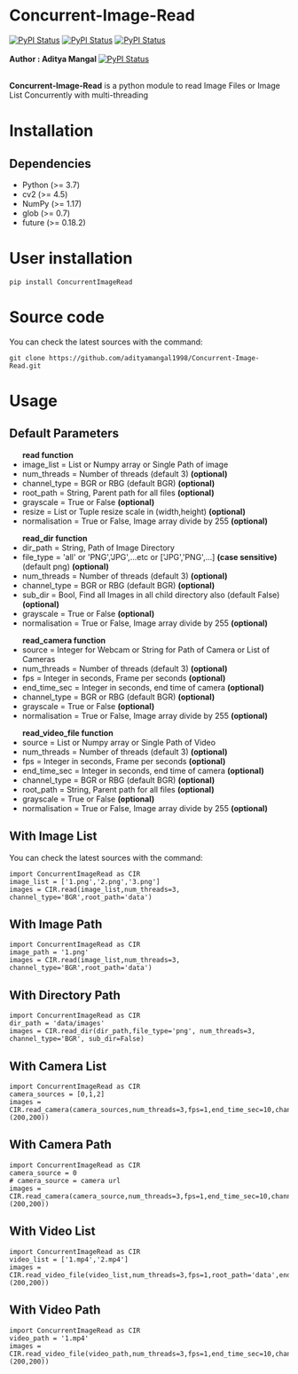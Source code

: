 # Concurrent-Image-Read
[![PyPI Status](https://img.shields.io/badge/pypi%20package-0.0.8-orange)](https://pypi.org/project/ConcurrentImageRead/)
[![PyPI Status](https://img.shields.io/github/stars/adityamangal1998/Concurrent-Image-Read)](https://img.shields.io/github/stars/adityamangal1998/Concurrent-Image-Read)
[![PyPI Status](https://img.shields.io/github/license/adityamangal1998/Concurrent-Image-Read)](https://img.shields.io/github/license/adityamangal1998/Concurrent-Image-Read)
<br><br>
<b>Author : Aditya Mangal </b>[![PyPI Status](https://img.shields.io/badge/LinkedIn-0077B5?style=for-the-badge&logo=linkedin&logoColor=white)](https://www.linkedin.com/in/aditya-mangal/)


<br>
 <b>Concurrent-Image-Read</b> is a python module to read Image Files or Image List Concurrently with multi-threading
<h1>Installation</h1>

<h2>Dependencies</h2>
<ul>
<li>Python (>= 3.7)</li>
<li>cv2 (>= 4.5)</li>
<li>NumPy (>= 1.17)</li>
<li>glob (>= 0.7)</li>
<li>future (>= 0.18.2)</li>
</ul>

<h1>User installation</h1>
<pre><code>pip install ConcurrentImageRead
</code></pre>


<h1>Source code</h1>
You can check the latest sources with the command:
<pre><code>git clone https://github.com/adityamangal1998/Concurrent-Image-Read.git
</code></pre>

<h1>Usage</h1>
<h2>Default Parameters</h2>
<ul><b>read function</b>
<li>image_list = List or Numpy array or Single Path of image</li>
<li>num_threads = Number of threads (default 3) <b>(optional)</b></li>
<li>channel_type = BGR or RBG (default BGR) <b>(optional)</b></li>
<li>root_path = String, Parent path for all files <b>(optional)</b></li>
<li>grayscale = True or False <b>(optional)</b></li>
<li>resize = List or Tuple resize scale in (width,height) <b>(optional)</b></li>
<li>normalisation = True or False, Image array divide by 255 <b>(optional)</b></li>
</ul>

<ul><b>read_dir function</b>
<li>dir_path = String, Path of Image Directory</li>
<li>file_type = 'all' or 'PNG','JPG',...etc or ['JPG','PNG',...] <b>(case sensitive)</b> (default png) <b>(optional)</b></li>
<li>num_threads = Number of threads (default 3) <b>(optional)</b></li>
<li>channel_type = BGR or RBG (default BGR) <b>(optional)</b></li>
<li>sub_dir = Bool, Find all Images in all child directory also (default False) <b>(optional)</b></li>
<li>grayscale = True or False <b>(optional)</b></li>
<li>normalisation = True or False, Image array divide by 255 <b>(optional)</b></li>
</ul>

<ul><b>read_camera function</b>
<li>source = Integer for Webcam or String for Path of Camera or List of Cameras</li>
<li>num_threads = Number of threads (default 3) <b>(optional)</b></li>
<li>fps = Integer in seconds, Frame per seconds <b>(optional)</b></li>
<li>end_time_sec = Integer in seconds, end time of camera <b>(optional)</b></li>
<li>channel_type = BGR or RBG (default BGR) <b>(optional)</b></li>
<li>grayscale = True or False <b>(optional)</b></li>
<li>normalisation = True or False, Image array divide by 255 <b>(optional)</b></li>
</ul>

<ul><b>read_video_file function</b>
<li>source = List or Numpy array or Single Path of Video</li>
<li>num_threads = Number of threads (default 3) <b>(optional)</b></li>
<li>fps = Integer in seconds, Frame per seconds <b>(optional)</b></li>
<li>end_time_sec = Integer in seconds, end time of camera <b>(optional)</b></li>
<li>channel_type = BGR or RBG (default BGR) <b>(optional)</b></li>
<li>root_path = String, Parent path for all files <b>(optional)</b></li>
<li>grayscale = True or False <b>(optional)</b></li>
<li>normalisation = True or False, Image array divide by 255 <b>(optional)</b></li>
</ul>

<h2>With Image List</h2>
You can check the latest sources with the command:
<pre><code>import ConcurrentImageRead as CIR
image_list = ['1.png','2.png','3.png']
images = CIR.read(image_list,num_threads=3, channel_type='BGR',root_path='data')
</code></pre>

<h2>With Image Path</h2>
<pre><code>import ConcurrentImageRead as CIR
image_path = '1.png'
images = CIR.read(image_list,num_threads=3, channel_type='BGR',root_path='data')
</code></pre>

<h2>With Directory Path</h2>
<pre><code>import ConcurrentImageRead as CIR
dir_path = 'data/images'
images = CIR.read_dir(dir_path,file_type='png', num_threads=3, channel_type='BGR', sub_dir=False)
</code></pre>

<h2>With Camera List</h2>
<pre><code>import ConcurrentImageRead as CIR
camera_sources = [0,1,2]
images = CIR.read_camera(camera_sources,num_threads=3,fps=1,end_time_sec=10,channel_type='RGB',normalisation=True,resize=(200,200))
</code></pre>

<h2>With Camera Path</h2>
<pre><code>import ConcurrentImageRead as CIR
camera_source = 0
# camera_source = camera url
images = CIR.read_camera(camera_source,num_threads=3,fps=1,end_time_sec=10,channel_type='RGB',normalisation=True,resize=(200,200))
</code></pre>

<h2>With Video List</h2>
<pre><code>import ConcurrentImageRead as CIR
video_list = ['1.mp4','2.mp4']
images = CIR.read_video_file(video_list,num_threads=3,fps=1,root_path='data',end_time_sec=10,channel_type='RGB',normalisation=True,resize=(200,200))
</code></pre>

<h2>With Video Path</h2>
<pre><code>import ConcurrentImageRead as CIR
video_path = '1.mp4'
images = CIR.read_video_file(video_path,num_threads=3,fps=1,end_time_sec=10,channel_type='RGB',normalisation=True,resize=(200,200))
</code></pre>

